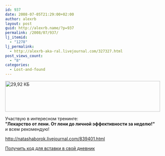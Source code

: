 ```yaml
---
id: 937
date: 2008-07-05T21:29:00+02:00
author: alexrb
layout: post
guid: http://alexrb.name/?p=937
permalink: /2008/07/937/
lj_itemid:
  - "1278"
lj_permalink:
  - http://alexrb-aka-ral.livejournal.com/327327.html
post_views_count:
  - "8"
categories:
  - Lost-and-found
---
```

<img height="99" width="500" src="http://www.ljplus.ru/img4/n/a/natashaborok/len_sm-copy.gif" alt="29,92 КБ" />

Участвую в интересном тренинге:  
**"Лекарство от лени. От лени до личной эффективности за неделю!"**  
и всем рекомендую!

<http://natashaborok.livejournal.com/839401.html>

[Получить код для вставки в свой дневник](http://globalkeys.ru/dilesoft/blog_html_ad_generator.php?html=%3Cimg+height%3D%2299%22+width%3D%22500%22+src%3D%22http%3A%2F%2Fwww.ljplus.ru%2Fimg4%2Fn%2Fa%2Fnatashaborok%2Flen_sm-copy.gif%22+alt%3D%2229%2C92+%D0%9A%D0%91%22+%2F%3E%3Cbr+%2F%3E%0D%0A%3Cbr+%2F%3E%0D%0A%D0%A3%D1%87%D0%B0%D1%81%D1%82%D0%B2%D1%83%D1%8E+%D0%B2+%D0%B8%D0%BD%D1%82%D0%B5%D1%80%D0%B5%D1%81%D0%BD%D0%BE%D0%BC+%D1%82%D1%80%D0%B5%D0%BD%D0%B8%D0%BD%D0%B3%D0%B5%3A%3Cbr+%2F%3E%0D%0A%3Cstrong%3E%26quot%3B%D0%9B%D0%B5%D0%BA%D0%B0%D1%80%D1%81%D1%82%D0%B2%D0%BE+%D0%BE%D1%82+%D0%BB%D0%B5%D0%BD%D0%B8.+%D0%9E%D1%82+%D0%BB%D0%B5%D0%BD%D0%B8+%D0%B4%D0%BE+%D0%BB%D0%B8%D1%87%D0%BD%D0%BE%D0%B9+%D1%8D%D1%84%D1%84%D0%B5%D0%BA%D1%82%D0%B8%D0%B2%D0%BD%D0%BE%D1%81%D1%82%D0%B8+%D0%B7%D0%B0+%D0%BD%D0%B5%D0%B4%D0%B5%D0%BB%D1%8E%21%26quot%3B+%3C%2Fstrong%3E%3Cbr+%2F%3E%0D%0A%D0%B8+%D0%B2%D1%81%D0%B5%D0%BC+%D1%80%D0%B5%D0%BA%D0%BE%D0%BC%D0%B5%D0%BD%D0%B4%D1%83%D1%8E%21%3Cbr+%2F%3E%0D%0A%3Cbr+%2F%3E%0D%0A%3Ca+href%3D%22http%3A%2F%2Fnatashaborok.livejournal.com%2F839401.html%22%3Ehttp%3A%2F%2Fnatashaborok.livejournal.com%2F839401.html%3C%2Fa%3E)